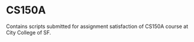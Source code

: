 # CS150A

Contains scripts submitted for assignment satisfaction of CS150A course at City College of SF.

